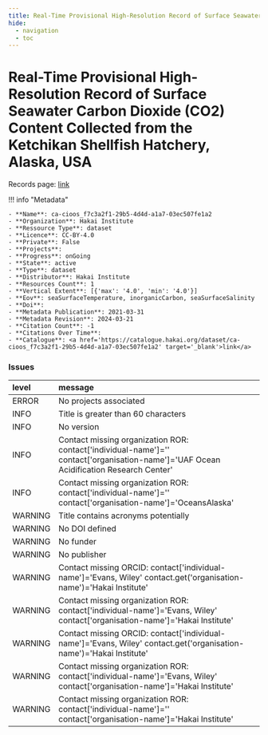 ```yaml
---
title: Real-Time Provisional High-Resolution Record of Surface Seawater Carbon Dioxide (CO2) Content Collected from the Ketchikan Shellfish Hatchery, Alaska, USA
hide:
  - navigation
  - toc
---
```


# Real-Time Provisional High-Resolution Record of Surface Seawater Carbon Dioxide (CO2) Content Collected from the Ketchikan Shellfish Hatchery, Alaska, USA

Records page: <a href='https://catalogue.hakai.org/dataset/ca-cioos_f7c3a2f1-29b5-4d4d-a1a7-03ec507fe1a2' target='_blank'>link</a>

<div id='map'></div>

!!! info "Metadata"
    
    - **Name**: ca-cioos_f7c3a2f1-29b5-4d4d-a1a7-03ec507fe1a2 
    - **Organization**: Hakai Institute 
    - **Ressource Type**: dataset 
    - **Licence**: CC-BY-4.0 
    - **Private**: False 
    - **Projects**:  
    - **Progress**: onGoing 
    - **State**: active 
    - **Type**: dataset 
    - **Distributor**: Hakai Institute 
    - **Resources Count**: 1 
    - **Vertical Extent**: [{'max': '4.0', 'min': '4.0'}] 
    - **Eov**: seaSurfaceTemperature, inorganicCarbon, seaSurfaceSalinity 
    - **Doi**:  
    - **Metadata Publication**: 2021-03-31 
    - **Metadata Revision**: 2024-03-21 
    - **Citation Count**: -1 
    - **Citations Over Time**:  
    - **Catalogue**: <a href='https://catalogue.hakai.org/dataset/ca-cioos_f7c3a2f1-29b5-4d4d-a1a7-03ec507fe1a2' target='_blank'>link</a> 

### Issues

| level   | message                                                                                                                                 |
|:--------|:----------------------------------------------------------------------------------------------------------------------------------------|
| ERROR   | No projects associated                                                                                                                  |
| INFO    | Title is greater than 60 characters                                                                                                     |
| INFO    | No version                                                                                                                              |
| INFO    | Contact missing organization ROR:  contact['individual-name']='' contact['organisation-name']='UAF Ocean Acidification Research Center' |
| INFO    | Contact missing organization ROR:  contact['individual-name']='' contact['organisation-name']='OceansAlaska'                            |
| WARNING | Title contains acronyms potentially                                                                                                     |
| WARNING | No DOI defined                                                                                                                          |
| WARNING | No funder                                                                                                                               |
| WARNING | No publisher                                                                                                                            |
| WARNING | Contact missing ORCID: contact['individual-name']='Evans, Wiley' contact.get('organisation-name')='Hakai Institute'                     |
| WARNING | Contact missing organization ROR:  contact['individual-name']='Evans, Wiley' contact['organisation-name']='Hakai Institute'             |
| WARNING | Contact missing ORCID: contact['individual-name']='Evans, Wiley' contact.get('organisation-name')='Hakai Institute'                     |
| WARNING | Contact missing organization ROR:  contact['individual-name']='Evans, Wiley' contact['organisation-name']='Hakai Institute'             |
| WARNING | Contact missing organization ROR:  contact['individual-name']='' contact['organisation-name']='Hakai Institute'                         |

<script>
   document.addEventListener("DOMContentLoaded", function() {
    var map = L.map('map').setView([51.505, -125.09], 5);
    L.tileLayer('https://tile.openstreetmap.org/{z}/{x}/{y}.png', {
        maxZoom: 19,
        attribution: '&copy; <a href="http://www.openstreetmap.org/copyright">OpenStreetMap</a>'
    }).addTo(map);
    var geojsonFeature = {
        "type": "Feature",
        "properties": {
            "name" : "Real-Time Provisional High-Resolution Record of Surface Seawater Carbon Dioxide (CO2) Content Collected from the Ketchikan Shellfish Hatchery, Alaska, USA"
        },
        "geometry": {'type': 'Point', 'coordinates': [-131.5954, 55.315]}
    }
    L.geoJSON(geojsonFeature).addTo(map);
   })
</script>